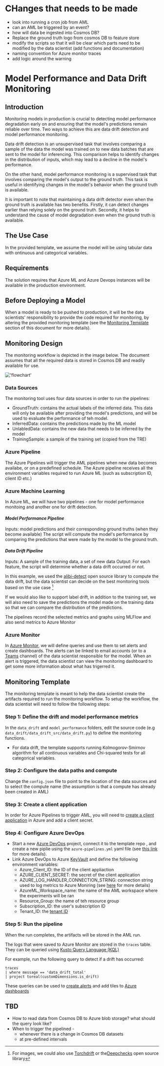 # CHanges that needs to be made
* look into running a cron job from AML
* can an AML be triggered by an event?
* how will data be ingested into Cosmos DB?
* Replace the ground truth logo from cosmos DB to feature store
* modify the scripts so that it will be clear which parts need to be modified by the data scientist (add functions and documentation)
* naming convention for Azure monitor traces
* add logic around the warning


# Model Performance and Data Drift Monitoring

## Introduction

Monitoring models in production is crucial to detecting model performance degradation early on and ensuring that the model's predictions remain reliable over time. Two ways to achieve this are data drift detection and model performance monitoring.

Data drift detection is an unsupervised task that involves comparing a sample of the data the model was trained on to new data batches that are sent to the model for inferencing. This comparison helps to identify changes in the distribution of inputs, which may lead to a decline in the model's performance.

On the other hand, model performance monitoring is a supervised task that involves comparing the model's output to the ground truth. This task is useful in identifying changes in the model's behavior when the ground truth is available.

It is important to note that maintaining a data drift detector even when the ground truth is available has two benefits. Firstly, it can detect changes earlier than relying solely on the ground truth. Secondly, it helps to understand the cause of model degradation even when the ground truth is available.

## The Use Case
In the provided template, we assume the model will be using tabular data with ontinuous and categorical variables. 

## Requirements
The solution requires that Azure ML and Azure Devops instances will be available in the production environment. 

## Before Deploying a Model
When a model is ready to be pushed to production, it will be the data scientists' responsibility to provide the code required for monitoring, by altering the provided monitoring template (see the [Monitoring Template](#monitoring-template) section of this document for more details).

## Monitoring Design
The monitoring workflow is depicted in the image below. The document assumes that all the required data is stored in Cosmos DB and readily available for use.

!['flowchart'](assets/modelmonitoring.drawio.png)

### Data Sources
The monitoring tool uses four data sources in order to run the pipelines:
* GroundTruth: contains the actual labels of the inferred data. This data will only be available after providing the model's predictions, and will be used to evaluate the performance of teh model.
* InferredData: contains the predictions made by the ML model
* UnlabledData: contains the new data that needs to be inferred by the model
* TrainingSample: a sample of the training set (copied from the TRE) 

### Azure Pipeline
The Azure Pipelines will trigger the AML pipelines when new data becomes availabe, or on a predefined schedule. The Azure pipeline receives all the environment variables required to run Azure ML (such as subscription ID, client ID etc.)

### Azure Machine Learning
In Azure ML, we will have two pipelines - one for model performance monitoing and another one for drift detection.

#### *Model Performance Pipeline*
Inputs: model predictions and their corresponding ground truths (when they become available)
The script will compute the model's performance by comparing the predictions that were made by the model to the ground truth.

#### *Data Drift Pipeline*
Inputs: A sample of the training data, a set of new data
Output: For each feature, the script will determine whether a data drift occurred or not. 

In this example, we used the [alibi-detect](https://github.com/SeldonIO/alibi-detect) open source library to compute the data drift, but the data scientist can decide on the best monitoring tools based on the use case [^1]
[^1]: For images, we could also use [Torchdrift](https://torchdrift.org/) or the[Deepchecks](https://deepchecks.com/) open source library

 
If we would also like to support label drift, in addition to the training set, we will also need to save the predictions the model made on the training data so that we can compare the distribution of the predictions.

The pipelines record the selected metrics and graphs using MLFlow and also send metrics to Azure Monitor

### Azure Monitor
In [Azure Monitor](https://learn.microsoft.com/en-us/azure/azure-monitor/overview), we will define queries and use them to set alerts and create dashboards. The alerts can be linked to email accounts (or to a [Teams](https://techcommunity.microsoft.com/t5/core-infrastructure-and-security/azure-monitor-alert-notification-via-teams/ba-p/2507676) channel) of the data scientist responsible for the model. When an alert is triggered, the data scientist can view the monitoring dashboard to get some more information about what has trigerred it.

## Monitoring Template
The monitoring template is meant to help the data scientist create the artifacts required to run the monitoring workflow.
To setup the workflow, the data scientist will need to follow the following steps:

### **Step 1: Define the drift and model performance metrics** 
In the `data_drift` and `model_performance` folders, edit the source code (e.g `data_drift/data_drift_src/data_drift.py`) to define the monitoring functions. 
   * For data drift, the template supports running Kolmogorov-Smirnov algorithm for all continuous variables and Chi-squared tests for all categorical variables. 
### **Step 2: Configure the data paths and compute**
Change the `config.json` file to point to the location of the data sources and to select the compute name (the assumption is that a compute has already been created in AML)
### **Step 3: Create a client application** 
In order for Azure Pipelines to trigger AML, you will need to [create a client application](https://learn.microsoft.com/en-us/azure/healthcare-apis/register-application-cli-rest) in Azure and add a client secret.
### **Step 4: Configure Azure DevOps**
* Start a new [Azure DevOps](https://learn.microsoft.com/en-us/azure/devops/?view=azure-devops) project, connect it to the template repo
, and create a new piplie using the `azure-pipelines.yml` yaml file (see [this link](https://learn.microsoft.com/en-us/azure/devops/pipelines/create-first-pipeline?view=azure-devops&tabs=java%2Ctfs-2018-2%2Cbrowser) for more details).
* Link Azure DevOps to Azure [KeyVault](https://learn.microsoft.com/en-us/azure/devops/pipelines/release/azure-key-vault?view=azure-devops&tabs=yaml) and define the following environment variables:
   * Azure_Client_ID: the ID of the client appliaction
   * AZURE_CLIENT_SECRET: the secret of the client application
   * AZURE_LOG_HANDLER_CONNECTION_STRING: connection string used to log metrics to Azure Moniring (see [here](https://learn.microsoft.com/en-us/azure/azure-monitor/app/sdk-connection-string?tabs=net) for more details)
   * AzureML_Workspace_name: the name of the AML workspace where the experiments will be ran
   * Resource_Group: the name of teh resource group 
   * Subscription_ID: the user's subscription ID
   * Tenant_ID: the [tenant ID](https://learn.microsoft.com/en-us/azure/active-directory/fundamentals/active-directory-how-to-find-tenant)
### **Step 5: Run the pipeline**
When the run completes, the artifacts will be stored in the AML run. 

The logs that were saved to Azure Monitor are stored in the `traces` table. They can be queried using [Kusto Query Language (KQL)](https://learn.microsoft.com/en-us/azure/data-explorer/kusto/query/) 

For example, run the following query to detect if a drift has occurred:
```
traces
| where message == 'data_drift_total'
| project toreal(customDimensions.is_drift)
```
These queries can be used to [create alerts](https://learn.microsoft.com/en-us/azure/azure-monitor/alerts/alerts-create-new-alert-rule?tabs=metric) and add tiles to [Azure dashboards](https://learn.microsoft.com/en-us/azure/azure-portal/azure-portal-dashboards)


## TBD
* How to read data from Cosmos DB to Azure blob storage? what should the query look like?
* When to trigger the pipelined -  
  * whenever there is a change in Cosmos DB datasets
  * at pre-defined intervals










